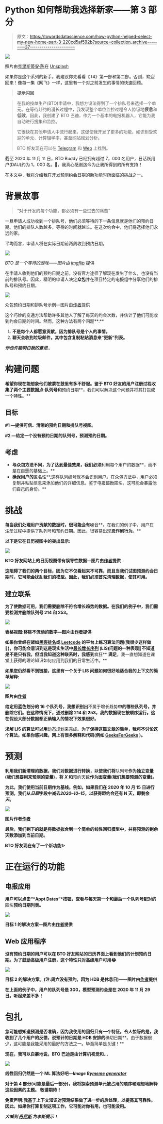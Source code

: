 # Python 如何帮助我选择新家——第 3 部分

> 原文：<https://towardsdatascience.com/how-python-helped-select-my-new-home-part-3-220cd5af592b?source=collection_archive---------37----------------------->

![](img/ebca00b46bd0a98ed50692a0f5e68fe9.png)

照片由[克里斯蒂安·陈](https://unsplash.com/@christianchen?utm_source=medium&utm_medium=referral)在 [Unsplash](https://unsplash.com?utm_source=medium&utm_medium=referral)

如果你是这个系列的新手，我建议你先看看《T4》第一部和第二部。否则，欢迎回来！像每一集《网飞》一样，这里有一个对之前发生的事情的快速回顾。

> **提示闪回**

> 在我的按单生产(BTO)申请中，我想方设法得到了一个排队号来选择一个单元。在等待赴约的漫长过程中，我发现整个单位监控过程令人惊讶地**疲惫**和**低效**。因此，我创建了 BTO 巴迪，作为一个基本的电报机器人，它能为我自动进行搜集和监控。
> 
> 它很快在其他申请人中流行起来，这促使我开发了更多的功能，如识别受欢迎的单元、计算辍学率，甚至网站规划分析。
> 
> BTO 好友现在可以在 [Telegram](https://t.me/btobuddy_bot) 和 [Web](https://btobuddy.com/) 上找到。

截至 2020 年 11 月 11 日，BTO Buddy 已经拥有超过 7，000 名用户，日活跃用户(DAU)约为 1，000 名。🥳，我真心感谢迄今为止我所得到的所有支持！

在本文中，我将介绍我在开发预测约会日期的新功能时所面临的挑战之一。

# 背景故事

> “对于开发的每个功能，都必须有一些过去的痛苦”

一旦申请人成功收到一个排队号，他们必须等待的下一条信息就是他们的预约日期。他们的排队人数越多，等待的时间就越长。在这次约会中，他们将选择他们永远的家。

平均而言，申请人将在实际日期前两周收到预约日期。

![](img/53aef404ff36008bb0ffab3910c4712d.png)

*BTO 是一个等待的游戏——图片由* [*imgflip*](https://imgflip.com/memegenerator) 提供

在申请人收到他们的预约日期之前，没有官方途径了解现在发生了什么，也没有当前的排队号。因此，精明的申请人决定**众包**并在项目特定的电报组中分享他们的排队号和预约日期。

![](img/4780d02f3bfc45b9eb8002dc3162937c.png)

众包预约日期和排队号示例—图片由[作者](http://www.zhunhung.com)提供

这个巧妙的变通方法帮助许多其他人了解了每天的约会次数，并估计了他们可能收到约会日期的时间。然而，这种方法有两个问题**:**

1.  **不是每个人都愿意贡献，因为排队号是个人的事情。**
2.  **聊天会收到垃圾邮件，其中包含复制粘贴消息来“更新”列表。**

***你也许能明白我的意思..***

# **构建问题**

**希望你现在能想象他们被蒙在鼓里有多不舒服。鉴于 BTO 好友的用户注册过程收集了两个主要数据点:**队列号**和**预约日期**，我们可以解决这个问题并将其打包成一个特性。**

## **目标**

**#1 —提供可信、清晰的预约日期和排队号视图。**

**#2 —给定一个没有预约日期的队列号，预测预约日期。**

## **考虑**

*   **与众包方法不同，为了达到最佳效果，我们必须**利用每个用户的数据**，而不是在自愿的基础上。**
*   **确保用户的**匿名性**,这样队列编号就不会识别用户。在众包方法中，用户必须复制并粘贴信息来添加他们的详细信息。鉴于电报鼓励匿名，这可能会暴露他们自己的身份。**

# **挑战**

**每当我们处理用户贡献的数据时，很可能会有**噪音**。在我们的例子中，用户在注册过程中提供了队列号和预约日期。因此，很容易出现**恶作剧行为**。**

**以下是它在日历视图中的突出显示:**

**![](img/57f0e451ea836f3ae7aabef5ba8a34a2.png)**

**BTO 好友网站上的日历视图带有误导性数据—图片由[作者](http://www.zhunhung.com)提供**

**这阻碍了我们的两个目标，因为它不仅看起来不可靠，而且当我们试图预测约会日期时，它可能会扰乱我们的模型。因此，我们必须首先清理数据，使其可用。**

## **建立联系**

**为了使数据可用，我们需要删除不符合增长趋势的数据。在我们的例子中，我们需要检测并删除队列号 214 和 253。**

**![](img/b3f2b86a521942d14e100ff62e12ee28.png)**

**表格视图:移除不流动的数字—图片由[作者](http://www.zhunhung.com)提供**

**如果你曾经在诸如[黑客排名](https://www.hackerrank.com/)或 [Leetcode](https://leetcode.com/) 的平台上练习算法问题(我很少这样做😬)，你可能会意识到这是现实生活中[最长增长序列](https://en.wikipedia.org/wiki/Longest_increasing_subsequence) (LIS)问题的一种表现🤯不知道是不是只有我，但当我知道这种联系时，我感到**疯狂** **满足**。我一直想知道在课堂上获得的理论知识如何应用到我们的日常生活中。**

**如果您仍然看不到链接，这里有一个关于 LIS 问题如何很好地适合我的上下文的简单解释:**

**![](img/51189a35c89d3a936a7e8e55126e1255.png)**

**图片由[作者](http://www.zhunhung.com)**

**给定用蓝色划分的 16 个队列号，我想识别出**不属于增长趋势**中的哪些队列号，并删除它们。在这种情况下，通过删除 214 和 253，我的数据现在按顺序运行。这在假设大部分数据都正确输入的情况下效果很好。**

**求解 LIS 的算法可以用**动态规划来完成。**为了保持这篇文章的简单，我将不讨论这个算法。如果你感兴趣，网上有很多解释和代码(例如 [GeeksForGeeks](https://www.geeksforgeeks.org/longest-increasing-subsequence-dp-3/) )。**

# ****预测****

**利用我们新清理的数据，我们对数据进行转换，以使我们将**队列号**作为独立变量(我们想要用来预测的变量)，将 *X* 和**预约天数**作为因变量(我们想要预测的变量)。**

**为此，我们使用当前日期作为基线。例如，如果我们在 2020 年 10 月 15 日进行预测，我们从*日期*字段中减去*2020–10–15*，以获得距约会还有 N **天，即剩余*天*。****

**![](img/d0bd7412cf3f7ae5cc4cb636724101bf.png)**

**图片作者[作者](http://www.zhunhung.com)**

**最后，我们剩下的就是将数据拟合到一个简单的线性回归模型中，并将预测的剩余天数添加到当前日期。**

**BTO 好友现在有了一个新功能✨**

# **正在运行的功能**

## **电报应用**

**用户可以点击“*Appt Dates”*按钮，查看与每天第一个和最后一个队列号配对的**匿名**预约日期列表。**

**![](img/441b2d2f4eb0940b9619bc4f6a8a4edf.png)**

**目标 1 的解决方案—图片由[作者](http://www.zhunhung.com)提供**

## **Web 应用程序**

**没有预约日期的用户可以在 BTO 好友网站的日历界面上看到他们的计划预约日期。为了鼓励高级用户注册，这个特性只对高级用户可用😂**

**![](img/bb449cff0f1f4ceb65e5935ff0efb0af.png)**

**目标 2 的解决方案。(注:周六没有预约，因为 HDB 是休息日)——图片由[作者](http://www.zhunhung.com)提供**

**在上面的例子中，用户的队列号是 300，模型预测约会是在 2020 年 11 月 29 日。听起来差不多！**

# **包扎**

**您可能想知道预测是否准确，因为我使用的回归只有一个特征。令人惊讶的是，我收到了几个用户的反馈，说预计的日期是 HDB 安排的**确切日期**。由于数据很少，这可能是我能采用的最好的方法之一。毕竟简单是关键！**

**现在，我可以自豪地说，BTO 巴迪是由计算机视觉和…**

**![](img/4d567288e9e758b5ede6d112bc500ffe.png)**

**线性回归仍然是一个 ML 算法好吧—*Image By*[*meme generator*](https://memegenerator.net/)**

**对于第 4 部分(可能是最后一部分)，我将探索预测单元被占用的顺序和理想地解释这些因素的主题。
敬请期待！**

****免责声明**:我基于上下文知识对预测结果做了进一步的后处理，以提高其可靠性。因此，如果你打算复制这项工作，它可能对你有用，也可能没用。**

***大喊到* [*丹尼斯*](https://dennisang.com/) *为李斯提示！***